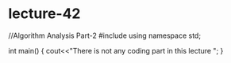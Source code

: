 # lecture-42
//Algorithm Analysis Part-2
#include<iostream>
using namespace std;

int main()
{
    cout<<"There is not any coding part in this lecture ";
}
